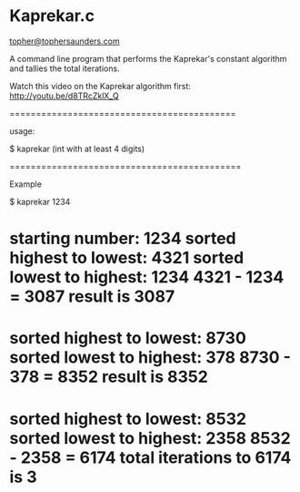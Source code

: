 Kaprekar.c
========

topher@tophersaunders.com

A command line program that 
performs the Kaprekar's constant 
algorithm and tallies the total iterations.

Watch this video on the Kaprekar algorithm first:
http://youtu.be/d8TRcZklX_Q

===========================================

usage:

  $ kaprekar (int with at least 4 digits)
  
============================================

Example

  $ kaprekar 1234

starting number: 1234 
sorted highest to lowest: 4321
sorted lowest to highest: 1234
4321 - 1234 = 3087
result is  3087
===============
sorted highest to lowest: 8730
sorted lowest to highest: 378
8730 - 378 = 8352
result is 8352
===============
sorted highest to lowest: 8532
sorted lowest to highest: 2358
8532 - 2358 = 6174
total iterations to 6174 is 3
========================================
